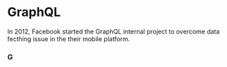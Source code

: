 # GraphQL

In 2012, Facebook started the GraphQL internal project to overcome data fecthing issue in the their mobile platform.

<H3>G</H3>
